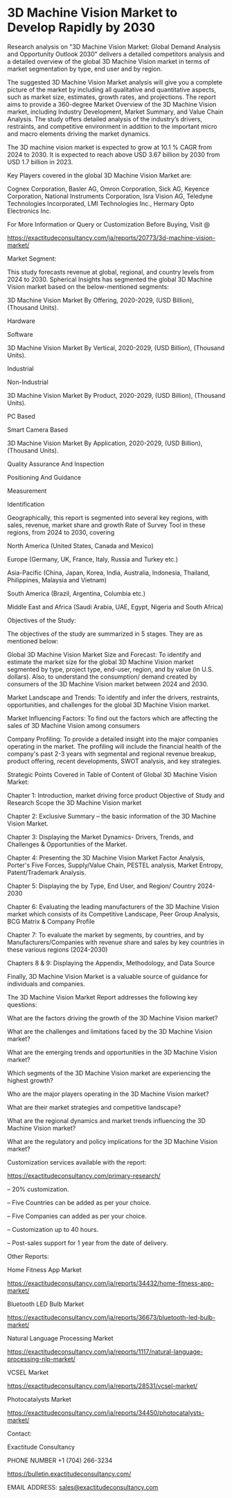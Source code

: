# 3D Machine Vision Market to Develop Rapidly by 2030

Research analysis on "3D Machine Vision Market: Global Demand Analysis and Opportunity Outlook 2030" delivers a detailed competitors analysis and a detailed overview of the global 3D Machine Vision market in terms of market segmentation by type, end user and by region.

The suggested 3D Machine Vision Market analysis will give you a complete picture of the market by including all qualitative and quantitative aspects, such as market size, estimates, growth rates, and projections. The report aims to provide a 360-degree Market Overview of the 3D Machine Vision market, including Industry Development, Market Summary, and Value Chain Analysis. The study offers detailed analysis of the industry’s drivers, restraints, and competitive environment in addition to the important micro and macro elements driving the market dynamics.

The 3D machine vision market is expected to grow at 10.1 % CAGR from 2024 to 2030. It is expected to reach above USD 3.67 billion by 2030 from USD 1.7 billion in 2023.

Key Players covered in the global 3D Machine Vision Market are:

Cognex Corporation, Basler AG, Omron Corporation, Sick AG, Keyence Corporation, National Instruments Corporation, Isra Vision AG, Teledyne Technologies Incorporated, LMI Technologies Inc., Hermary Opto Electronics Inc.

For More Information or Query or Customization Before Buying, Visit @

https://exactitudeconsultancy.com/ja/reports/20773/3d-machine-vision-market/

Market Segment:

This study forecasts revenue at global, regional, and country levels from 2024 to 2030. Spherical Insights has segmented the global 3D Machine Vision market based on the below-mentioned segments:

3D Machine Vision Market By Offering, 2020-2029, (USD Billion), (Thousand Units).

Hardware

Software

3D Machine Vision Market By Vertical, 2020-2029, (USD Billion), (Thousand Units).

Industrial

Non-Industrial

3D Machine Vision Market By Product, 2020-2029, (USD Billion), (Thousand Units).

PC Based

Smart Camera Based

3D Machine Vision Market By Application, 2020-2029, (USD Billion), (Thousand Units).

Quality Assurance And Inspection

Positioning And Guidance

Measurement

Identification

Geographically, this report is segmented into several key regions, with sales, revenue, market share and growth Rate of Survey Tool in these regions, from 2024 to 2030, covering

North America (United States, Canada and Mexico)

Europe (Germany, UK, France, Italy, Russia and Turkey etc.)

Asia-Pacific (China, Japan, Korea, India, Australia, Indonesia, Thailand, Philippines, Malaysia and Vietnam)

South America (Brazil, Argentina, Columbia etc.)

Middle East and Africa (Saudi Arabia, UAE, Egypt, Nigeria and South Africa)

Objectives of the Study:

The objectives of the study are summarized in 5 stages. They are as mentioned below:

Global 3D Machine Vision Market Size and Forecast: To identify and estimate the market size for the global 3D Machine Vision market segmented by type, project type, end-user, region, and by value (in U.S. dollars). Also, to understand the consumption/ demand created by consumers of the 3D Machine Vision market between 2024 and 2030.

Market Landscape and Trends: To identify and infer the drivers, restraints, opportunities, and challenges for the global 3D Machine Vision market.

Market Influencing Factors: To find out the factors which are affecting the sales of 3D Machine Vision among consumers

Company Profiling: To provide a detailed insight into the major companies operating in the market. The profiling will include the financial health of the company's past 2-3 years with segmental and regional revenue breakup, product offering, recent developments, SWOT analysis, and key strategies.

Strategic Points Covered in Table of Content of Global 3D Machine Vision Market:

Chapter 1: Introduction, market driving force product Objective of Study and Research Scope the 3D Machine Vision market

Chapter 2: Exclusive Summary – the basic information of the 3D Machine Vision Market.

Chapter 3: Displaying the Market Dynamics- Drivers, Trends, and Challenges & Opportunities of the Market.

Chapter 4: Presenting the 3D Machine Vision Market Factor Analysis, Porter's Five Forces, Supply/Value Chain, PESTEL analysis, Market Entropy, Patent/Trademark Analysis.

Chapter 5: Displaying the by Type, End User, and Region/ Country 2024-2030

Chapter 6: Evaluating the leading manufacturers of the 3D Machine Vision market which consists of its Competitive Landscape, Peer Group Analysis, BCG Matrix & Company Profile

Chapter 7: To evaluate the market by segments, by countries, and by Manufacturers/Companies with revenue share and sales by key countries in these various regions (2024-2030)

Chapters 8 & 9: Displaying the Appendix, Methodology, and Data Source

Finally, 3D Machine Vision Market is a valuable source of guidance for individuals and companies.

The 3D Machine Vision Market Report addresses the following key questions:

What are the factors driving the growth of the 3D Machine Vision market?

What are the challenges and limitations faced by the 3D Machine Vision market?

What are the emerging trends and opportunities in the 3D Machine Vision market?

Which segments of the 3D Machine Vision market are experiencing the highest growth?

Who are the major players operating in the 3D Machine Vision market?

What are their market strategies and competitive landscape?

What are the regional dynamics and market trends influencing the 3D Machine Vision market?

What are the regulatory and policy implications for the 3D Machine Vision market?

Customization services available with the report:

https://exactitudeconsultancy.com/primary-research/

– 20% customization.

– Five Countries can be added as per your choice.

– Five Companies can added as per your choice.

– Customization up to 40 hours.

– Post-sales support for 1 year from the date of delivery.

Other Reports:

Home Fitness App Market

https://exactitudeconsultancy.com/ja/reports/34432/home-fitness-app-market/

Bluetooth LED Bulb  Market

https://exactitudeconsultancy.com/ja/reports/36673/bluetooth-led-bulb-market/

Natural Language Processing Market

https://exactitudeconsultancy.com/ja/reports/1117/natural-language-processing-nlp-market/

VCSEL Market

https://exactitudeconsultancy.com/ja/reports/28531/vcsel-market/

Photocatalysts Market

https://exactitudeconsultancy.com/ja/reports/34450/photocatalysts-market/

Contact:

Exactitude Consultancy

PHONE NUMBER +1 (704) 266-3234

https://bulletin.exactitudeconsultancy.com/

EMAIL ADDRESS: sales@exactitudeconsultancy.com
